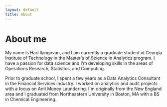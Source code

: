 ```yaml
---
layout: default
title: About
---
```

<h1>About me</h1>

My name is Hari Ilangovan, and I am currently a graduate student at Georgia Institute of Technology in the Master's of Science in Analytics program. I have a passion for data science and I'm developing skills in the areas of Operations Research, Statistics, and Computing.

Prior to graduate school, I spent a few years as a Data Analytics Consultant in the Financial Services industry. I worked on analytics and audit projects with a focus on Anti Money Laundering. I'm originally from the New England area and I graduated from Northeastern University in Boston, MA with a BS in Chemical Engineering.
